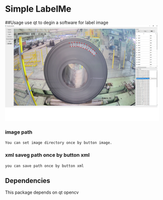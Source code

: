 Simple LabelMe
======
##Usage
    use qt to degin a  software for label image
![software GUI](https://github.com/lyapunovliu/simpelabelme/blob/master/GUI.png)

### image path

    You can set image directory once by button image.

### xml saveg path once by button xml

    you can save path once by button xml

## Dependencies
This package depends on qt opencv

